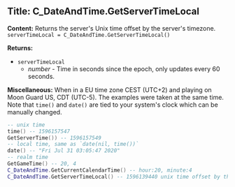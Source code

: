 ## Title: C_DateAndTime.GetServerTimeLocal

**Content:**
Returns the server's Unix time offset by the server's timezone.
`serverTimeLocal = C_DateAndTime.GetServerTimeLocal()`

**Returns:**
- `serverTimeLocal`
  - *number* - Time in seconds since the epoch, only updates every 60 seconds.

**Miscellaneous:**
When in a EU time zone CEST (UTC+2) and playing on Moon Guard US, CDT (UTC-5). The examples were taken at the same time. Note that `time()` and `date()` are tied to your system's clock which can be manually changed.
```lua
-- unix time
time() -- 1596157547
GetServerTime()) -- 1596157549
-- local time, same as `date(nil, time())`
date() -- "Fri Jul 31 03:05:47 2020"
-- realm time
GetGameTime() -- 20, 4
C_DateAndTime.GetCurrentCalendarTime() -- hour:20, minute:4
C_DateAndTime.GetServerTimeLocal() -- 1596139440 unix time offset by the server's time zone (e.g. UTC minus 5 hours)
```